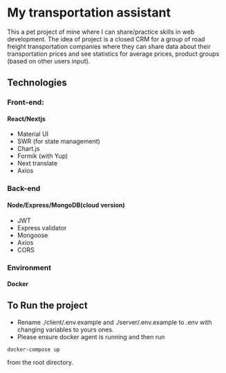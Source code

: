 # My transportation assistant
This a pet project of mine where I can share/practice skills in web development. The idea of project is a closed CRM for a group of road freight transportation companies where they can share data about their transportation prices and see statistics for average prices, product groups (based on other users input).

## Technologies

### Front-end:
#### React/Nextjs
  - Material UI
  - SWR (for state management)
  - Chart.js
  - Formik (with Yup)
  - Next translate
  - Axios

### Back-end
#### Node/Express/MongoDB(cloud version)
  - JWT
  - Express validator
  - Mongoose
  - Axios
  - CORS

### Environment
#### Docker

## To Run the project

- Rename ./client/.env.example and ./server/.env.example to .env with changing variables to yours ones.
- Please ensure docker agent is running and then run 
```
docker-compose up 
```

from the root directory.



